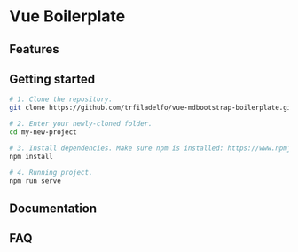 # Vue Boilerplate

## Features

## Getting started

```bash
# 1. Clone the repository.
git clone https://github.com/trfiladelfo/vue-mdbootstrap-boilerplate.git my-new-project

# 2. Enter your newly-cloned folder.
cd my-new-project

# 3. Install dependencies. Make sure npm is installed: https://www.npmjs.com/get-npm
npm install

# 4. Running project.
npm run serve
```

## Documentation

## FAQ

